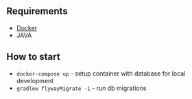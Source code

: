 ## Requirements
* [Docker](https://www.docker.com/get-started)
* JAVA

## How to start

* `docker-compose up` - setup container with database for local development
* `gradlew flywayMigrate -i` - run db migrations

